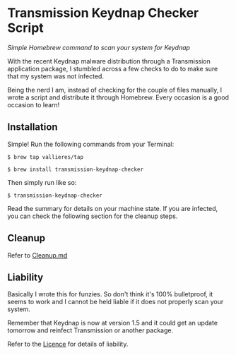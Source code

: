 # Transmission Keydnap Checker Script

*Simple Homebrew command to scan your system for Keydnap*

With the recent Keydnap malware distribution through a Transmission application package, I stumbled across a few checks to do to make sure that my system was not infected.

Being the nerd I am, instead of checking for the couple of files manually, I wrote a script and distribute it through Homebrew. Every occasion is a good occasion to learn!

## Installation

Simple! Run the following commands from your Terminal:

`$ brew tap vallieres/tap`

`$ brew install transmission-keydnap-checker`

Then simply run like so:

`$ transmission-keydnap-checker`

Read the summary for details on your machine state. If you are infected, you can check the following section for the cleanup steps.

## Cleanup

Refer to [Cleanup.md](https://github.com/vallieres/transmission-keydnap-checker/blob/master/Cleanup.md)

## Liability

Basically I wrote this for funzies. So don't think it's 100% bulletproof, it seems to work and I cannot be held liable if it does not properly scan your system. 

Remember that Keydnap is now at version 1.5 and it could get an update tomorrow and reinfect Transmission or another package.

Refer to the [Licence](https://github.com/vallieres/transmission-keydnap-checker/blob/master/LICENSE) for details of liability.